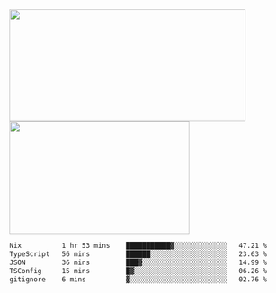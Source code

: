 <a href="https://github.com/anuraghazra/github-readme-stats">
  <img height=200 width=420 align="center" src="https://github-readme-stats.vercel.app/api?username=airRnot1106&hide_title=true&show_icons=true&rank_icon=github" />
</a>
<a href="https://github.com/anuraghazra/convoychat">
  <img height=200 width=320 align="center" src="https://github-readme-stats.vercel.app/api/top-langs/?username=airRnot1106&hide_title=true&layout=compact&hide=html,css" />
</a>

<!--START_SECTION:waka-->

```txt
Nix          1 hr 53 mins    ███████████▓░░░░░░░░░░░░░   47.21 %
TypeScript   56 mins         ██████░░░░░░░░░░░░░░░░░░░   23.63 %
JSON         36 mins         ███▓░░░░░░░░░░░░░░░░░░░░░   14.99 %
TSConfig     15 mins         █▓░░░░░░░░░░░░░░░░░░░░░░░   06.26 %
gitignore    6 mins          ▓░░░░░░░░░░░░░░░░░░░░░░░░   02.76 %
```

<!--END_SECTION:waka-->
